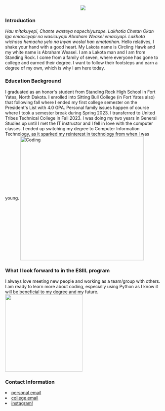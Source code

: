 <body style="background-color:#">
<h1 align="center">
    <img src="https://readme-typing-svg.herokuapp.com/?font=Righteous&size=35&center=true&vCenter=true&width=500&height=70&duration=4000&lines=Hi+There!+👋;+I'm+Abraham+Weasel!;" />
<br>
<h3><b>Introduction</b></h3>
<em>Hau mitakuyepi, Chante wasteya napechiyuzape. Lakhotia Chetan Okan Iga emacicyapi na wasicuyapi Abraham Weasel emaciyapi. Lakhota wichasa hemacha yelo na Inyan woslal han ematanhan.</em>
Hello relatives, I shake your hand with a good heart. My Lakota name is Circling Hawk and my white name is Abraham Weasel. I am a Lakota man and I am from Standing Rock.
I come from a family of seven, where everyone has gone to college and earned their degree. I want to follow their footsteps and earn a degree of my own, which is why I am here today.
<h3>Education Background</h3>
I graduated as an honor's student from Standing Rock High School in Fort Yates, North Dakota. I enrolled into Sitting Bull College (in Fort Yates also) that following fall where I ended my first college semester on the President's List with 4.0 GPA. Personal family issues happen of course where I took a semester break during Spring 2023. I transferred to United Tribes Technical College in Fall 2023. I was doing my two years in General Studies up until I met the IT instructor and I fell in love with the computer classes. I ended up switching my degree to Computer Information Technology, as it sparked my reinterest in technology from when I was young.
<img align="center" alt="Coding" width="400" src="https://media0.giphy.com/media/f6hnhHkks8bk4jwjh3/giphy.gif?cid=6c09b952sxnyel986flzqipltjxykqy2envn0gnsizrqv5g3&ep=v1_internal_gif_by_id&rid=giphy.gif&ct=s">
<h3>What I look forward to in the ESIIL program</h3>
I always love meeting new people and working as a team/group with others. I am ready to learn more about coding, especially using Python as I know it will be beneficial to my degree and my future.
<img style="center;" src="" width="250" height="250" />
<h3><b>Contact Information</b></h3>
<li><a href="abrahamweasel@gmail.com" target="_blank">personal email
<li><a href="weasel.abraham@stu.uttc.edu" target="_blank">college email
<li><a href="https://www.instagram.com/abrahamweasel/" target="_blank">instagram!

